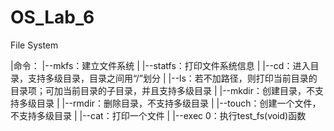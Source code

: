 # OS_Lab_6
File System

  |命令：
    |--mkfs：建立文件系统 
    |
    |--statfs：打印文件系统信息 
    |
    |--cd：进入目录，支持多级目录，目录之间用“/”划分 
    |
    |--ls：若不加路径，则打印当前目录的目录项；可加当前目录的子目录，并且支持多级目录 
    |
    |--mkdir：创建目录，不支持多级目录 
    |
    |--rmdir：删除目录，不支持多级目录
    |
    |--touch：创建一个文件，不支持多级目录
    |
    |--cat：打印一个文件
    |
    |--exec 0：执行test_fs(void)函数
